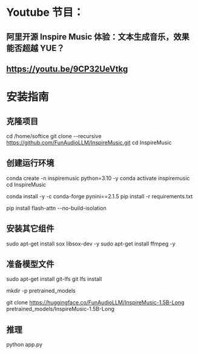 # Youtube 节目：
## 阿里开源 Inspire Music 体验：文本生成音乐，效果能否超越 YUE？
## https://youtu.be/9CP32UeVtkg

# 安装指南

## 克隆项目
cd /home/softice
git clone --recursive https://github.com/FunAudioLLM/InspireMusic.git
cd InspireMusic


## 创建运行环境
conda create -n inspiremusic python=3.10 -y
conda activate inspiremusic
cd InspireMusic

conda install -y -c conda-forge pynini==2.1.5
pip install -r requirements.txt

pip install flash-attn --no-build-isolation

## 安装其它组件
sudo apt-get install sox libsox-dev -y
sudo apt-get install ffmpeg -y

## 准备模型文件
sudo apt-get install git-lfs
git lfs install

mkdir -p pretrained_models

git clone https://huggingface.co/FunAudioLLM/InspireMusic-1.5B-Long pretrained_models/InspireMusic-1.5B-Long

## 推理
python app.py







